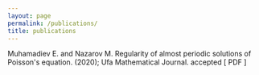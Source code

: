 ```yaml
---
layout: page
permalink: /publications/
title: publications
---
```


<div class="publications">
	Muhamadiev E. and Nazarov M. Regularity of almost periodic solutions of Poisson's equation.
(2020); Ufa Mathematical Journal. accepted [  PDF ] 

</div>
